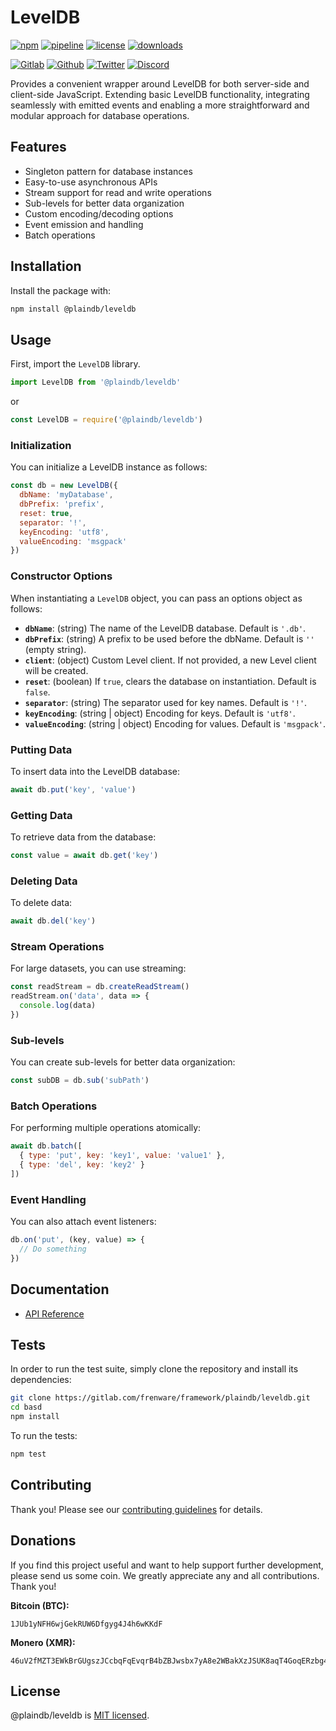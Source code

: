 # LevelDB

[![npm](https://img.shields.io/npm/v/@plaindb/leveldb?style=flat&logo=npm)](https://www.npmjs.com/package/@plaindb/leveldb)
[![pipeline](https://gitlab.com/frenware/framework/plaindb/leveldb/badges/master/pipeline.svg)](https://gitlab.com/frenware/framework/plaindb/leveldb/-/pipelines)
[![license](https://img.shields.io/npm/l/@plaindb/leveldb)](https://gitlab.com/frenware/framework/plaindb/leveldb/-/blob/master/LICENSE)
[![downloads](https://img.shields.io/npm/dw/@plaindb/leveldb)](https://www.npmjs.com/package/@plaindb/leveldb) 

[![Gitlab](https://img.shields.io/badge/Gitlab%20-%20?logo=gitlab&color=%23383a40)](https://gitlab.com/frenware/framework/plaindb/leveldb)
[![Github](https://img.shields.io/badge/Github%20-%20?logo=github&color=%23383a40)](https://github.com/basedwon/leveldb)
[![Twitter](https://img.shields.io/badge/@basdwon%20-%20?logo=twitter&color=%23383a40)](https://twitter.com/basdwon)
[![Discord](https://img.shields.io/badge/Basedwon%20-%20?logo=discord&color=%23383a40)](https://discordapp.com/users/basedwon)

Provides a convenient wrapper around LevelDB for both server-side and client-side JavaScript. Extending basic LevelDB functionality, integrating seamlessly with emitted events and enabling a more straightforward and modular approach for database operations.

## Features

- Singleton pattern for database instances
- Easy-to-use asynchronous APIs
- Stream support for read and write operations
- Sub-levels for better data organization
- Custom encoding/decoding options
- Event emission and handling
- Batch operations

## Installation

Install the package with:

```bash
npm install @plaindb/leveldb
```

## Usage

First, import the `LevelDB` library.

```js
import LevelDB from '@plaindb/leveldb'
```
or
```js
const LevelDB = require('@plaindb/leveldb')
```

### Initialization

You can initialize a LevelDB instance as follows:

```js
const db = new LevelDB({
  dbName: 'myDatabase',
  dbPrefix: 'prefix',
  reset: true,
  separator: '!',
  keyEncoding: 'utf8',
  valueEncoding: 'msgpack'
})
```

### Constructor Options

When instantiating a `LevelDB` object, you can pass an options object as follows:

- **`dbName`**: (string) The name of the LevelDB database. Default is `'.db'`.
- **`dbPrefix`**: (string) A prefix to be used before the dbName. Default is `''` (empty string).
- **`client`**: (object) Custom Level client. If not provided, a new Level client will be created.
- **`reset`**: (boolean) If `true`, clears the database on instantiation. Default is `false`.
- **`separator`**: (string) The separator used for key names. Default is `'!'`.
- **`keyEncoding`**: (string | object) Encoding for keys. Default is `'utf8'`.
- **`valueEncoding`**: (string | object) Encoding for values. Default is `'msgpack'`.

### Putting Data

To insert data into the LevelDB database:

```js
await db.put('key', 'value')
```

### Getting Data

To retrieve data from the database:

```js
const value = await db.get('key')
```

### Deleting Data

To delete data:

```js
await db.del('key')
```

### Stream Operations

For large datasets, you can use streaming:

```js
const readStream = db.createReadStream()
readStream.on('data', data => {
  console.log(data)
})
```

### Sub-levels

You can create sub-levels for better data organization:

```js
const subDB = db.sub('subPath')
```

### Batch Operations

For performing multiple operations atomically:

```js
await db.batch([
  { type: 'put', key: 'key1', value: 'value1' },
  { type: 'del', key: 'key2' }
])
```

### Event Handling

You can also attach event listeners:

```js
db.on('put', (key, value) => {
  // Do something
})
```

## Documentation

- [API Reference](/docs/api.md)

## Tests

In order to run the test suite, simply clone the repository and install its dependencies:

```bash
git clone https://gitlab.com/frenware/framework/plaindb/leveldb.git
cd basd
npm install
```

To run the tests:

```bash
npm test
```

## Contributing

Thank you! Please see our [contributing guidelines](/docs/contributing.md) for details.

## Donations

If you find this project useful and want to help support further development, please send us some coin. We greatly appreciate any and all contributions. Thank you!

**Bitcoin (BTC):**
```
1JUb1yNFH6wjGekRUW6Dfgyg4J4h6wKKdF
```

**Monero (XMR):**
```
46uV2fMZT3EWkBrGUgszJCcbqFqEvqrB4bZBJwsbx7yA8e2WBakXzJSUK8aqT4GoqERzbg4oKT2SiPeCgjzVH6VpSQ5y7KQ
```

## License

@plaindb/leveldb is [MIT licensed](https://gitlab.com/frenware/framework/plaindb/leveldb/-/blob/master/LICENSE).

